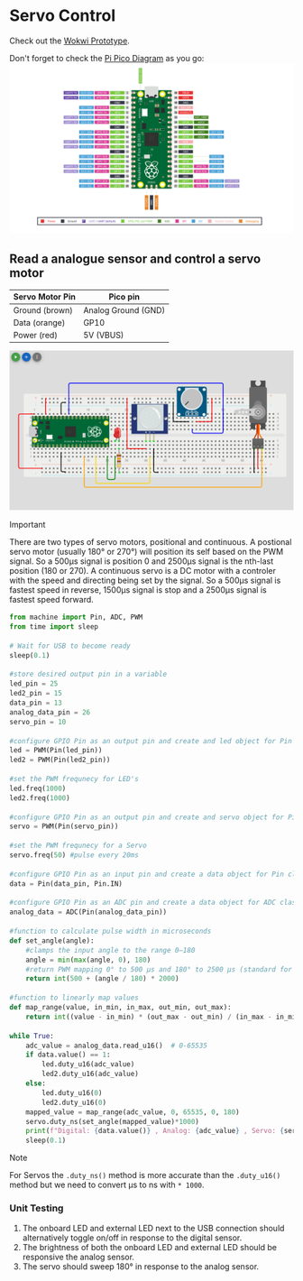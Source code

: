 # Servo Control

Check out the [Wokwi Prototype](https://wokwi.com/projects/431257715567549441).

Don't forget to check the [Pi Pico Diagram](../Raspberry-Pi-Pico-pinout-diagram.svg) as you go:
![](../Raspberry-Pi-Pico-pinout-diagram.svg)

## Read a analogue sensor and control a servo motor

| Servo Motor Pin | Pico pin            |
| --------------- | ------------------- |
| Ground (brown)  | Analog Ground (GND) |
| Data (orange)   | GP10                |
| Power (red)     | 5V (VBUS)           |

![](images/servo_control.png)

> [!Important]
> There are two types of servo motors, positional and continuous. A postional servo motor (usually 180° or 270°) will position its self based on the PWM signal. So a 500µs signal is position 0 and 2500µs signal is the nth-last position (180 or 270). A continuous servo is a DC motor with a controler with the speed and directing being set by the signal. So a 500µs signal is fastest speed in reverse, 1500µs signal is stop and a 2500µs signal is fastest speed forward.

```python
from machine import Pin, ADC, PWM
from time import sleep

# Wait for USB to become ready
sleep(0.1)

#store desired output pin in a variable
led_pin = 25
led2_pin = 15
data_pin = 13
analog_data_pin = 26
servo_pin = 10

#configure GPIO Pin as an output pin and create and led object for Pin class
led = PWM(Pin(led_pin))
led2 = PWM(Pin(led2_pin))

#set the PWM frequnecy for LED's
led.freq(1000)
led2.freq(1000)

#configure GPIO Pin as an output pin and create and servo object for Pin class
servo = PWM(Pin(servo_pin))

#set the PWM frequnecy for a Servo
servo.freq(50) #pulse every 20ms

#configure GPIO Pin as an input pin and create a data object for Pin class
data = Pin(data_pin, Pin.IN)

#configure GPIO Pin as an ADC pin and create a data object for ADC class that is a composition of the Pin class
analog_data = ADC(Pin(analog_data_pin))

#function to calculate pulse width in microseconds
def set_angle(angle):
    #clamps the input angle to the range 0–180
    angle = min(max(angle, 0), 180)
    #return PWM mapping 0° to 500 µs and 180° to 2500 µs (standard for many servos).
    return int(500 + (angle / 180) * 2000)

#function to linearly map values
def map_range(value, in_min, in_max, out_min, out_max):
    return int((value - in_min) * (out_max - out_min) / (in_max - in_min) + out_min)

while True:
    adc_value = analog_data.read_u16()  # 0-65535
    if data.value() == 1:
        led.duty_u16(adc_value)
        led2.duty_u16(adc_value)
    else:
        led.duty_u16(0)
        led2.duty_u16(0)
    mapped_value = map_range(adc_value, 0, 65535, 0, 180)
    servo.duty_ns(set_angle(mapped_value)*1000)
    print(f"Digital: {data.value()} , Analog: {adc_value} , Servo: {servo.duty_ns()}")
    sleep(0.1)
```

> [!Note]
> For Servos the `.duty_ns()` method is more accurate than the `.duty_u16()` method but we need to convert µs to ns with `* 1000`.

### Unit Testing

1. The onboard LED and external LED next to the USB connection should alternatively toggle on/off in response to the digital sensor.
2. The brightness of both the onboard LED and external LED should be responsive the analog sensor.
3. The servo should sweep 180° in response to the analog sensor.
